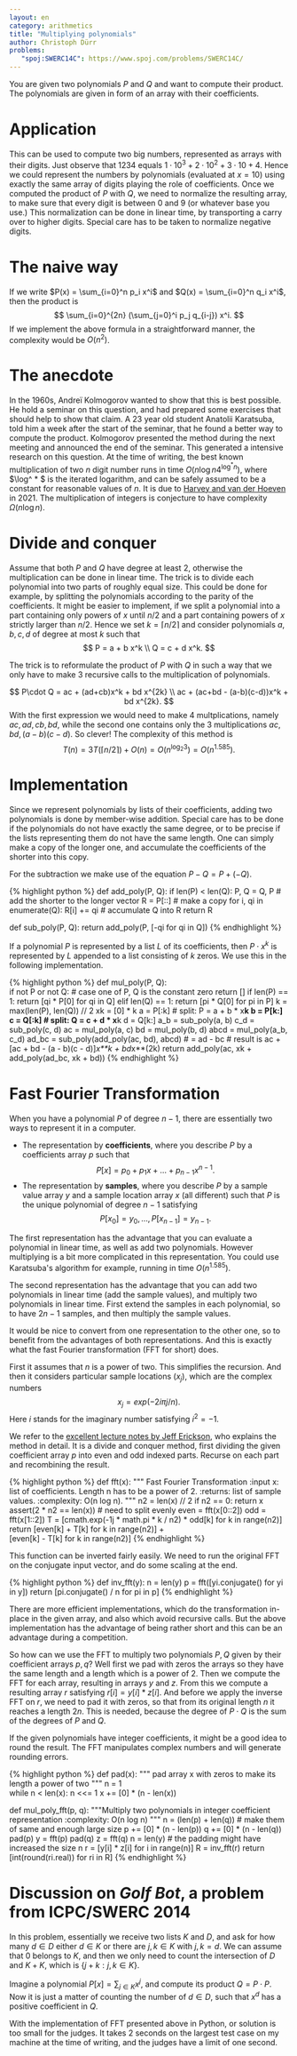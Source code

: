 ```yaml
---
layout: en
category: arithmetics
title: "Multiplying polynomials"
author: Christoph Dürr
problems:
   "spoj:SWERC14C": https://www.spoj.com/problems/SWERC14C/
---
```


You are given two polynomials $P$ and $Q$ and want to compute their product. The polynomials are given in form of an array with their coefficients.

# Application

This can be used to compute two big numbers, represented as arrays with their digits. Just observe that 1234 equals $1\cdot 10^3 + 2\cdot 10^2 + 3\cdot 10 + 4$. Hence we could represent the numbers by polynomials (evaluated at $x=10$) using exactly the same array of digits playing the role of coefficients. Once we computed the product of $P$ with $Q$, we need to normalize the resulting array, to make sure that every digit is between 0 and 9 (or whatever base you use.) This normalization can be done in linear time, by transporting a carry over to higher digits. Special care has to be taken to normalize negative digits.

# The naive way

If we write $P(x) = \sum_{i=0}^n p_i x^i$ and $Q(x) = \sum_{i=0}^n q_i x^i$, then the product is
$$
    \sum_{i=0}^{2n} (\sum_{j=0}^i p_j q_{i-j}) x^i.
$$
If we implement the above formula in a straightforward manner, the complexity would be $O(n^2)$.

# The anecdote

In the 1960s, Andreï Kolmogorov wanted to show that this is best possible. He hold a seminar on this question, and had prepared some exercises that should help to show that claim.  A 23 year old student Anatolii Karatsuba, told him a week after the start of the seminar, that he found a better way to compute the product. Kolmogorov presented the method during the next meeting and announced the end of the seminar. This generated a intensive research on this question. At the time of writing, the best known multiplication of two $n$ digit number runs in time $O(n \log n 4^{\log^* n})$, where $\log^ * $ is the iterated logarithm, and can be safely assumed to be a constant for reasonable values of $n$. It is due to [Harvey and van der Hoeven](http://doi.org/10.4007/annals.2021.193.2.4) in 2021. The multiplication of integers is conjecture to have complexity $\Omega(n\log n)$.

# Divide and conquer

Assume that both $P$ and $Q$ have degree at least 2, otherwise the multiplication can be done in linear time. The trick is to divide each polynomial into two parts of roughly equal size. This could be done for example, by splitting the polynomials according to the parity of the coefficients. It might be easier to implement, if we split a polynomial into a part containing only powers of $x$ until $n/2$ and a part containing powers of $x$ strictly larger than $n/2$. 
Hence we set $k=\lceil n / 2\rceil$ and consider polynomials $a,b,c,d$ of degree at most $k$ such that 
$$
    P = a + b x^k
    \\
    Q = c + d x^k.
$$

The trick is to reformulate the product of $P$ with $Q$ in such a way that we only have to make 3 recursive calls to the multiplication of polynomials.

$$ 
    P\cdot Q = ac + (ad+cb)x^k + bd x^{2k} 
    \\
      ac + (ac+bd - (a-b)(c-d))x^k + bd x^{2k}. 
$$
With the first expression we would need to make 4 multplications, namely $ac,ad,cb,bd$, while the second one contains only the 3 multiplications $ac, bd,  (a-b)(c-d)$. So clever!
The complexity of this method is
$$
    T(n) = 3 T(\lceil n/2\rceil) + O(n) = O(n^{\log_2 3}) = O(n^{1.585}).
$$

# Implementation

Since we represent polynomials by lists of their coefficients, adding two polynomials is done by member-wise addition. Special care has to be done if the polynomials do not have exactly the same degree, or to be precise if the lists representing them do not have the same length. One can simply make a copy of the longer one, and accumulate the coefficients of the shorter into this copy.

For the subtraction we make use of the equation $P-Q = P + (-Q)$.

{% highlight python %}
def add_poly(P, Q):
    if len(P) < len(Q):
        P, Q = Q, P     # add the shorter to the longer vector
    R = P[::]           # make a copy
    for i, qi in enumerate(Q):
        R[i] += qi      # accumulate Q into R
    return R 


def sub_poly(P, Q):
    return add_poly(P, [-qi for qi in Q])
{% endhighlight %}

If a polynomial $P$ is represented by a list $L$ of its coefficients, then $P\cdot x^k$ is represented by $L$ appended to a list consisting of $k$ zeros. We use this in the following implementation.

{% highlight python %}
def mul_poly(P, Q):                   
    if not P or not Q:  # case one of P, Q is the constant zero
        return []
    if len(P) == 1:
        return [qi * P[0] for qi in Q]
    elif len(Q) == 1:
        return [pi * Q[0] for pi in P]
    k = max(len(P), len(Q)) // 2
    xk = [0] * k
    a = P[:k]           # split: P = a + b * x**k
    b = P[k:]
    c = Q[:k]           # split: Q = c + d * x**k
    d = Q[k:]
    a_b = sub_poly(a, b)
    c_d = sub_poly(c, d)
    ac = mul_poly(a, c)
    bd = mul_poly(b, d)
    abcd = mul_poly(a_b, c_d)
    ad_bc = sub_poly(add_poly(ac, bd), abcd)    # = ad - bc
    # result is ac + [ac + bd - (a - b)(c - d)]*x**k + bd*x**(2k)
    return add_poly(ac, xk + add_poly(ad_bc, xk + bd))
{% endhighlight %}

# Fast Fourier Transformation

When you have a polynomial $P$ of degree $n-1$, there are essentially two ways to represent it in a computer.

- The representation by **coefficients**, where you describe $P$ by a coefficients array $p$ such that 
$$
        P[x] = p_0 + p_1 x + \ldots + p_{n-1} x^{n-1}.
$$
- The representation by **samples**, where you describe $P$ by a sample value array $y$ and a sample location array $x$ (all different) such that $P$ is the unique polynomial of degree $n-1$ satisfying
$$
        P[x_0]=y_0, \ldots, P[x_{n-1}] = y_{n-1}.
$$

The first representation has the advantage that you can evaluate a polynomial in linear time, as well as add two polynomials. However multiplying is a bit more complicated in this representation. You could use Karatsuba's algorithm for example, running in time $O(n^{1.585})$.

The second representation has the advantage that you can add two polynomials in linear time (add the sample values), and multiply two polynomials in linear time. First extend the samples in each polynomial, so to have $2n-1$ samples, and then multiply the sample values.

It would be nice to convert from one representation to the other one, so to benefit from the advantages of both representations. And this is exactly what the fast Fourier transformation (FFT for short) does. 

First it assumes that $n$ is a power of two. This simplifies the recursion. And then it considers particular sample locations $(x_j)$, which are the complex numbers
$$
        x_j = exp(-2i \pi j / n).
$$
Here $i$ stands for the imaginary number satisfying $i^2=-1$.

We refer to the [excellent lecture notes by Jeff Erickson](http://jeffe.cs.illinois.edu/teaching/algorithms/notes/A-fft.pdf), who explains the method in detail. It is a divide and conquer method, first dividing the given coefficient array $p$ into even and odd indexed parts. Recurse on each part and recombining the result.

{% highlight python %}
def fft(x):
    """ Fast Fourier Transformation
    :input x: list of coefficients. Length n has to be a power of 2.
    :returns: list of sample values.
    :complexity: O(n log n).
    """
    n2 = len(x) // 2
    if n2 == 0:
        return x
    assert(2 * n2 == len(x))        # need to split evenly
    even = fft(x[0::2])
    odd  = fft(x[1::2])
    T = [cmath.exp(-1j * math.pi * k / n2) * odd[k] for k in range(n2)]
    return [even[k] + T[k] for k in range(n2)] + \
           [even[k] - T[k] for k in range(n2)]
{% endhighlight %}

This function can be inverted fairly easily. We need to run the original FFT on the conjugate input vector, and do some scaling at the end.

{% highlight python %}
def inv_fft(y):
    n = len(y)
    p = fft([yi.conjugate() for yi in y])
    return [pi.conjugate() / n for pi in p]
{% endhighlight %}

There are more efficient implementations, which do the transformation in-place in the given array, and also which avoid recursive calls. But the above implementation has the advantage of being rather short and this can be an advantage during a competition.

So how can we use the FFT to multiply two polynomials $P,Q$ given by their coefficient arrays $p,q$? Well first we pad with zeros the arrays so they have the same length and a length which is a power of 2. Then we compute the FFT for each array, resulting in arrays $y$ and $z$. From this we compute a resulting array $r$ satisfying $r[i]=y[i] * z[i]$. And before we apply the inverse FFT on $r$, we need to pad it with zeros, so that from its original length $n$ it reaches a length $2n$. This is needed, because the degree of $P\cdot Q$ is the sum of the degrees of $P$ and $Q$.

If the given polynomials have integer coefficients, it might be a good idea to round the result. The FFT manipulates complex numbers and will generate rounding errors.

{% highlight python %}
def pad(x):
    """ pad array x with zeros to make its length a power of two
    """
    n = 1   
    while n < len(x):
        n <<= 1
    x += [0] * (n - len(x))

    
def mul_poly_fft(p, q):
    """Multiply two polynomials in integer coefficient representation
    :complexity: O(n log n)
    """
    n = (len(p) + len(q))   # make them of same and enough large size
    p += [0] * (n - len(p))
    q += [0] * (n - len(q))
    pad(p)
    y = fft(p)
    pad(q)
    z = fft(q)
    n = len(y)  # the padding might have increased the size n
    r = [y[i] * z[i] for i in range(n)]
    R = inv_fft(r)
    return [int(round(ri.real)) for ri in R]
{% endhighlight %}


# Discussion on *Golf Bot*, a problem from ICPC/SWERC 2014

In this problem, essentially we receive two lists $K$ and $D$, and ask for how many $d\in D$ either $d\in K$ or there are $j,k\in K$ with $j,k=d$.  We can assume that $0$ belongs to $K$, and then we only need to count the intersection of $D$ and $K+K$, which is $\{j+k:j,k\in K\}$.

Imagine a polynomial $P[x]=\sum_{j\in K}x^j$, and compute its product $Q=P\cdot P$. Now it is just a matter of counting the number of $d\in D$, such that $x^d$ has a positive coefficient in $Q$.

With the implementation of FFT presented above in Python, or solution is too small for the judges. It takes 2 seconds on the largest test case on my machine at the time of writing, and the judges have a limit of one second. 
